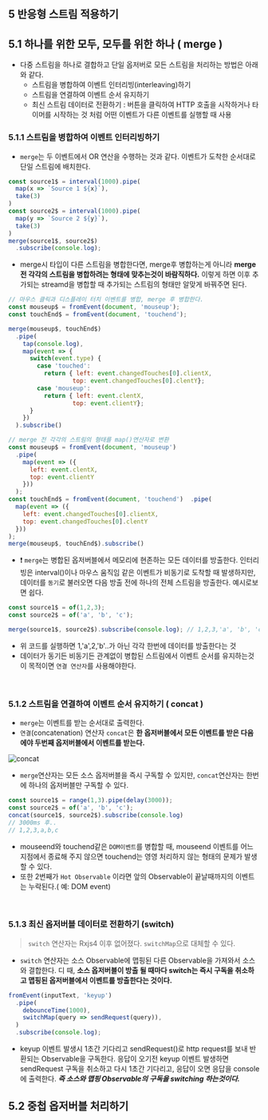 ## 5 반응형 스트림 적용하기
## 5.1 하나를 위한 모두, 모두를 위한 하나 ( merge )
- 다중 스트림을 하나로 결합하고 단일 옵저버로 모든 스트림을 처리하는 방법은 아래와 같다.
  - 스트림을 병합하여 이벤트 인터리빙(interleaving)하기
  - 스트림을 연결하여 이벤트 순서 유지하기
  - 최신 스트림 데이터로 전환하기 : 버튼을 클릭하여 HTTP 호출을 시작하거나 타이머를 시작하는 것 처럼 어떤 이벤트가 다른 이벤트를 실행할 때 사용


### 5.1.1 스트림을 병합하여 이벤트 인터리빙하기
- `merge`는 두 이벤트에서 OR 연산을 수행하는 것과 같다. 이벤트가 도착한 순서대로 단일 스트림에 배치한다.
  
```js
const source1$ = interval(1000).pipe(
  map(x => `Source 1 ${x}`),
  take(3)
)
const source2$ = interval(1000).pipe(
  map(y => `Source 2 ${y}`),
  take(3)
)
merge(source1$, source2$)
  .subscribe(console.log);
```
- merge시 타입이 다른 스트림을 병합한다면, merge후 병합하는게 아니라 **merge 전 각각의 스트림을 병합하려는 형태에 맞추는것이 바람직하다.** 이렇게 하면 이후 추가되는 streamd을 병합할 때 추가되는 스트림의 형태만 알맞게 바꿔주면 된다.
```js
// 마우스 클릭과 디스플레이 터치 이벤트를 병합, merge 후 병합한다.
const mouseup$ = fromEvent(document, 'mouseup');
const touchEnd$ = fromEvent(document, 'touchend');

merge(mouseup$, touchEnd$)
  .pipe(
    tap(console.log),
    map(event => {
      switch(event.type) {
        case 'touched': 
          return { left: event.changedTouches[0].clientX,
                  top: event.changedTouches[0].clentY};
        case 'mouseup':
          return { left: event.clentX,
                  top: event.clientY};
      }
    })
  ).subscribe()
```

```js
// merge 전 각각의 스트림의 형태를 map()연산자로 변환
const mouseup$ = fromEvent(document, 'mouseup')
  .pipe(
    map(event => ({
      left: event.clentX,
      top: event.clientY
    }))
  );
const touchEnd$ = fromEvent(document, 'touchend')  .pipe(
  map(event => ({
    left: event.changedTouches[0].clientX,
    top: event.changedTouches[0].clentY
  }))
);
merge(mouseup$, touchEnd$).subscribe()
```
- ❗️ `merge`는 병합된 옵저버블에서 메모리에 현존하는 모든 데이터를 방출한다. 인터리빙은 interval()이나 마우스 움직임 같은 이벤트가 비동기로 도착할 때 발생하지만, 데이터를 `동기`로 불러오면 다음 방출 전에 하나의 전체 스트림을 방출한다. 예시로보면 쉽다.

```js
const source1$ = of(1,2,3);
const source2$ = of('a', 'b', 'c');

merge(source1$, source2$).subscribe(console.log); // 1,2,3,'a', 'b', 'c'
```
- 위 코드를 실행하면 1,'a',2,'b'..가 아닌 각각 한번에 데이터를 방출한다는 것
- 데이터가 동기든 비동기든 관계없이 병합된 스트림에서 이벤트 순서를 유지하는것이 목적이면 `연결 연산자`를 사용해야한다.

<br>

### 5.1.2 스트림을 연결하여 이벤트 순서 유지하기 ( concat )

- `merge`는 이벤트를 받는 순서대로 출력한다.
- `연결`(concatenation) 연산자 `concat`은 **한 옵저버블에서 모든 이벤트를 받은 다음에야 두번째 옵저버블에서 이벤트를 받는다.**

![concat](https://rxjs.dev/assets/images/marble-diagrams/concat.png)
- `merge`연산자는 모든 소스 옵저버블을 즉시 구독할 수 있지만, `concat`연산자는 한번에 하나의 옵저버블만 구독할 수 있다.

```js
const source1$ = range(1,3).pipe(delay(3000));
const source2$ = of('a', 'b', 'c');
concat(source1$, source2$).subscribe(console.log)
// 3000ms 후..
// 1,2,3,a,b,c
```
- mouseend와 touchend같은 `DOM이벤트`를 병합할 때, mouseend 이벤트를 어느 지점에서 종료해 주지 않으면 touchend는 영영 처리하지 않는 형태의 문제가 발생할 수 있다.
- 또한 2번째가 `Hot Observable` 이라면 앞의 Observable이 끝날때까지의 이벤트는 누락된다.( 예: DOM event)

<br>

### 5.1.3 최신 옵저버블 데이터로 전환하기 (switch)
> `switch` 연산자는 Rxjs4 이후 없어졌다. `switchMap`으로 대체할 수 있다. 
- `switch` 연산자는 소스 Observable에 맵핑된 다른 Observable을 가져와서 소스와 결합한다. 디 때, **소스 옵저버블이 방출 될 때마다 switch는 즉시 구독을 취소하고 맵핑된 옵저버블에서 이벤트를 방출한다는 것이다.**

```js
fromEvent(inputText, 'keyup')
  .pipe(
    debounceTime(1000),
    switchMap(query => sendRequest(query)),
  )
  .subscribe(console.log);
```
- keyup 이벤트 발생시 1초간 기다리고 sendRequest()로 http request를 보내 반환되는 Observable을 구독한다. 응답이 오기전 keyup 이벤트 발생하면 sendRequest 구독을 취소하고 다시 1초간 기다리고, 응답이 오면 응답을 console에 출력한다. ***즉 소스와 맵핑 Observable의 구독을 switching 하는것이다.***

## 5.2 중첩 옵저버블 처리하기
